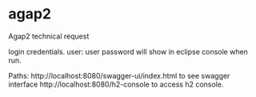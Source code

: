 # agap2
Agap2 technical request

login credentials.
user: user
password will show in eclipse console when run.

Paths:
http://localhost:8080/swagger-ui/index.html to see swagger interface
http://localhost:8080/h2-console to access h2 console.
